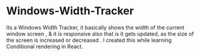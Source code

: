 # Windows-Width-Tracker

Its a Windows Width Tracker, it basically shows the width of the current window screen , & it is responsive also that is it gets updated, as the size of the screen is increased or decreased . I created this while learning Conditional rendering in React.